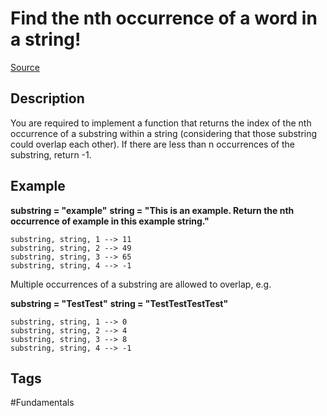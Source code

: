 # Find the nth occurrence of a word in a string!

[Source](https://www.codewars.com/kata/5b1d1812b6989d61bd00004f/python)

## Description
You are required to implement a function that returns the index of the nth occurrence of a substring within a string (considering that those substring could overlap each other). If there are less than n occurrences of the substring, return -1.

## Example
**substring = "example"**
**string = "This is an example. Return the nth occurrence of example in this example string."**

```
substring, string, 1 --> 11
substring, string, 2 --> 49
substring, string, 3 --> 65
substring, string, 4 --> -1
```

Multiple occurrences of a substring are allowed to overlap, e.g.

**substring = "TestTest"**
**string = "TestTestTestTest"**

```
substring, string, 1 --> 0
substring, string, 2 --> 4
substring, string, 3 --> 8
substring, string, 4 --> -1
```

## Tags

#Fundamentals